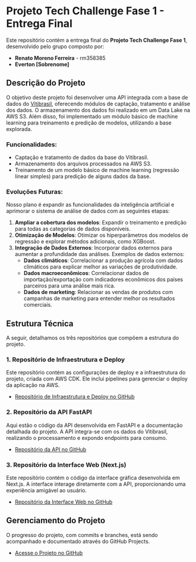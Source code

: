 # Projeto Tech Challenge Fase 1 - Entrega Final

Este repositório contém a entrega final do **Projeto Tech Challenge Fase 1**, desenvolvido pelo grupo composto por:
- **Renato Moreno Ferreira** - rm358385
- **Everton [Sobrenome]**

## Descrição do Projeto

O objetivo deste projeto foi desenvolver uma API integrada com a base de dados do [Vitibrasil](http://vitibrasil.cnpuv.embrapa.br), oferecendo módulos de captação, tratamento e análise dos dados. O armazenamento dos dados foi realizado em um Data Lake na AWS S3. Além disso, foi implementado um módulo básico de machine learning para treinamento e predição de modelos, utilizando a base explorada.

### Funcionalidades:
- Captação e tratamento de dados da base do Vitibrasil.
- Armazenamento dos arquivos processados na AWS S3.
- Treinamento de um modelo básico de machine learning (regressão linear simples) para predição de alguns dados da base.

### Evoluções Futuras:
Nosso plano é expandir as funcionalidades da inteligência artificial e aprimorar o sistema de análise de dados com as seguintes etapas:

1. **Ampliar a cobertura dos modelos**: Expandir o treinamento e predição para todas as categorias de dados disponíveis.
2. **Otimização de Modelos**: Otimizar os hiperparâmetros dos modelos de regressão e explorar métodos adicionais, como XGBoost.
3. **Integração de Dados Externos**: Incorporar dados externos para aumentar a profundidade das análises. Exemplos de dados externos:
   - **Dados climáticos**: Correlacionar a produção agrícola com dados climáticos para explicar melhor as variações de produtividade.
   - **Dados macroeconômicos**: Correlacionar dados de importação/exportação com indicadores econômicos dos países parceiros para uma análise mais rica.
   - **Dados de marketing**: Relacionar as vendas de produtos com campanhas de marketing para entender melhor os resultados comerciais.

## Estrutura Técnica

A seguir, detalhamos os três repositórios que compõem a estrutura do projeto.

### 1. Repositório de Infraestrutura e Deploy

Este repositório contém as configurações de deploy e a infraestrutura do projeto, criada com AWS CDK. Ele inclui pipelines para gerenciar o deploy da aplicação na AWS.

- [Repositório de Infraestrutura e Deploy no GitHub](https://github.com/Renatmf5/aws-cdk-ml-infra-pipelines)

### 2. Repositório da API FastAPI

Aqui estão o código da API desenvolvida em FastAPI e a documentação detalhada do projeto. A API integra-se com os dados do Vitibrasil, realizando o processamento e expondo endpoints para consumo.

- [Repositório da API no GitHub](https://github.com/Renatmf5/API-FastApi-WebScraping)

### 3. Repositório da Interface Web (Next.js)

Este repositório contém o código da interface gráfica desenvolvida em Next.js. A interface interage diretamente com a API, proporcionando uma experiência amigável ao usuário.

- [Repositório da Interface Web no GitHub](https://github.com/Renatmf5/nextjs-app-interface)

## Gerenciamento do Projeto

O progresso do projeto, com commits e branches, está sendo acompanhado e documentado através do GitHub Projects.

- [Acesse o Projeto no GitHub](https://github.com/users/Renatmf5/projects/1)